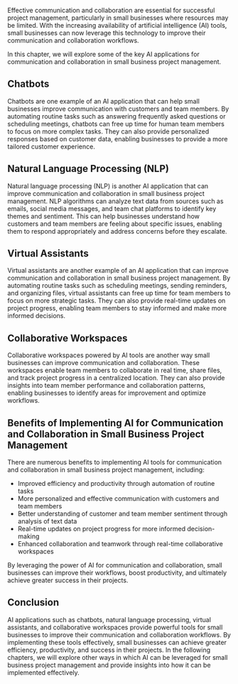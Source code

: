 

Effective communication and collaboration are essential for successful project management, particularly in small businesses where resources may be limited. With the increasing availability of artificial intelligence (AI) tools, small businesses can now leverage this technology to improve their communication and collaboration workflows.

In this chapter, we will explore some of the key AI applications for communication and collaboration in small business project management.

Chatbots
--------

Chatbots are one example of an AI application that can help small businesses improve communication with customers and team members. By automating routine tasks such as answering frequently asked questions or scheduling meetings, chatbots can free up time for human team members to focus on more complex tasks. They can also provide personalized responses based on customer data, enabling businesses to provide a more tailored customer experience.

Natural Language Processing (NLP)
---------------------------------

Natural language processing (NLP) is another AI application that can improve communication and collaboration in small business project management. NLP algorithms can analyze text data from sources such as emails, social media messages, and team chat platforms to identify key themes and sentiment. This can help businesses understand how customers and team members are feeling about specific issues, enabling them to respond appropriately and address concerns before they escalate.

Virtual Assistants
------------------

Virtual assistants are another example of an AI application that can improve communication and collaboration in small business project management. By automating routine tasks such as scheduling meetings, sending reminders, and organizing files, virtual assistants can free up time for team members to focus on more strategic tasks. They can also provide real-time updates on project progress, enabling team members to stay informed and make more informed decisions.

Collaborative Workspaces
------------------------

Collaborative workspaces powered by AI tools are another way small businesses can improve communication and collaboration. These workspaces enable team members to collaborate in real time, share files, and track project progress in a centralized location. They can also provide insights into team member performance and collaboration patterns, enabling businesses to identify areas for improvement and optimize workflows.

Benefits of Implementing AI for Communication and Collaboration in Small Business Project Management
----------------------------------------------------------------------------------------------------

There are numerous benefits to implementing AI tools for communication and collaboration in small business project management, including:

* Improved efficiency and productivity through automation of routine tasks
* More personalized and effective communication with customers and team members
* Better understanding of customer and team member sentiment through analysis of text data
* Real-time updates on project progress for more informed decision-making
* Enhanced collaboration and teamwork through real-time collaborative workspaces

By leveraging the power of AI for communication and collaboration, small businesses can improve their workflows, boost productivity, and ultimately achieve greater success in their projects.

Conclusion
----------

AI applications such as chatbots, natural language processing, virtual assistants, and collaborative workspaces provide powerful tools for small businesses to improve their communication and collaboration workflows. By implementing these tools effectively, small businesses can achieve greater efficiency, productivity, and success in their projects. In the following chapters, we will explore other ways in which AI can be leveraged for small business project management and provide insights into how it can be implemented effectively.
